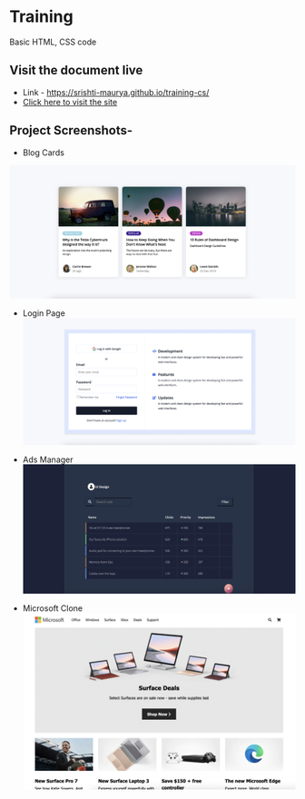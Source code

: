 # Training

Basic HTML, CSS code

## Visit the document live

- Link - https://srishti-maurya.github.io/training-cs/
- [Click here to visit the site](https://srishti-maurya.github.io/training-cs/)

## Project Screenshots-

- Blog Cards

![Blog Cards](https://github.com/srishti-maurya/training-cs/blob/main/project-imgs/blogsPage.png)

- Login Page
  ![Login](https://github.com/srishti-maurya/training-cs/blob/main/project-imgs/login.png)

- Ads Manager
  ![Ads Manager](https://github.com/srishti-maurya/training-cs/blob/main/project-imgs/ads.png)

- Microsoft Clone
  ![Microsoft Clone](https://github.com/srishti-maurya/training-cs/blob/main/project-imgs/microsoftClone.png)
